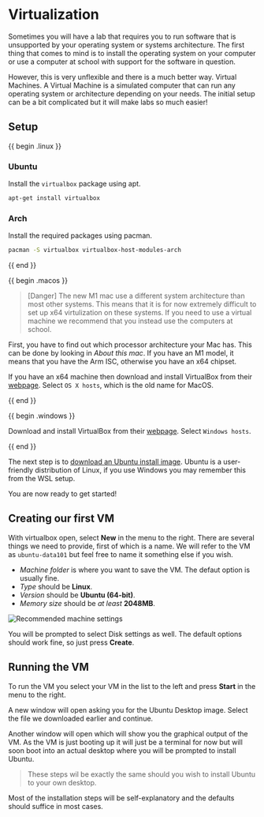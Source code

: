 # Virtualization

Sometimes you will have a lab that requires you to run software that is unsupported by your operating system or systems architecture. The first thing that comes to mind is to install the operating system on your computer or use a computer at school with support for the software in question.

However, this is very unflexible and there is a much better way. Virtual Machines. A Virtual Machine is a simulated computer that can run any operating system or architecture depending on your needs. The initial setup can be a bit complicated but it will make labs so much easier!

## Setup

{{ begin .linux }}

### Ubuntu

Install the `virtualbox` package using apt.

```bash
apt-get install virtualbox
```

### Arch

Install the required packages using pacman.

```bash
pacman -S virtualbox virtualbox-host-modules-arch
```

{{ end }}

{{ begin .macos }}

> [Danger]
> The new M1 mac use a different system architecture than most other systems. This means that it is for now extremely difficult to set up x64 virtulization on these systems. If you need to use a virtual machine we recommend that you instead use the computers at school.

First, you have to find out which processor architecture your Mac has. This can be done by looking in _About this mac_. If you have an M1 model, it means that you have the Arm ISC, otherwise you have an x64 chipset.

If you have an x64 machine then download and install VirtualBox from their [webpage](https://www.virtualbox.org/wiki/Downloads). Select `OS X hosts`, which is the old name for MacOS.

{{ end }}

{{ begin .windows }}

Download and install VirtualBox from their [webpage](https://www.virtualbox.org/wiki/Downloads). Select `Windows hosts`.

{{ end }}

The next step is to [download an Ubuntu install image](https://ubuntu.com/download/desktop). Ubuntu is a user-friendly distribution of Linux, if you use Windows you may remember this from the WSL setup.

You are now ready to get started!

## Creating our first VM

With virtualbox open, select **New** in the menu to the right. There are several things we need to provide, first of which is a name. We will refer to the VM as `ubuntu-data101` but feel free to name it something else if you wish.

- _Machine folder_ is where you want to save the VM. The defaut option is usually fine.
- _Type_ should be **Linux**.
- _Version_ should be **Ubuntu (64-bit)**.
- _Memory size_ should be _at least_ **2048MB**.

![Recommended machine settings](/Assets/virtualization/vm_settings.png)

You will be prompted to select Disk settings as well. The default options should work fine, so just press **Create**.

## Running the VM

To run the VM you select your VM in the list to the left and press **Start** in the menu to the right.

A new window will open asking you for the Ubuntu Desktop image. Select the file we downloaded earlier and continue.

Another window will open which will show you the graphical output of the VM. As the VM is just booting up it will just be a terminal for now but will soon boot into an actual desktop where you will be prompted to install Ubuntu.

> These steps wil be exactly the same should you wish to install Ubuntu to your own desktop.

Most of the installation steps will be self-explanatory and the defaults should suffice in most cases.
